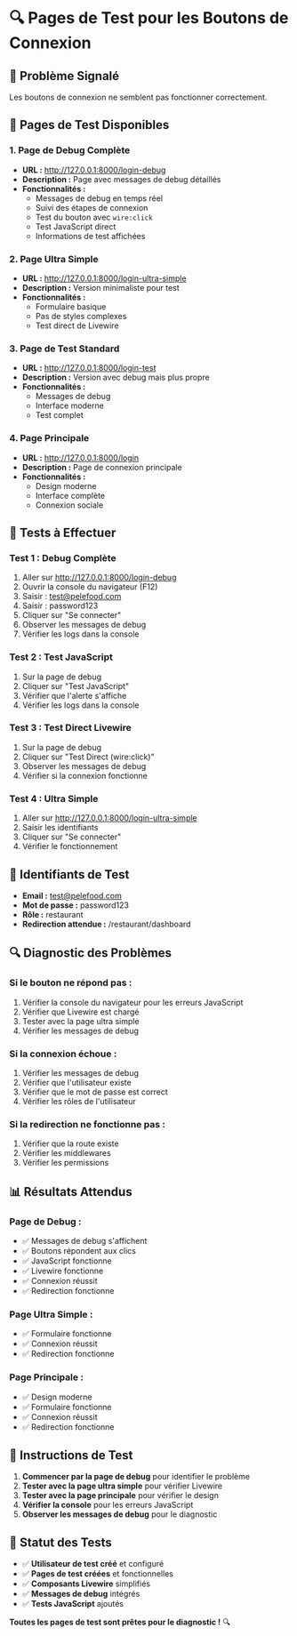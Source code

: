 # 🔍 Pages de Test pour les Boutons de Connexion

## 🚨 **Problème Signalé**
Les boutons de connexion ne semblent pas fonctionner correctement.

## 🧪 **Pages de Test Disponibles**

### **1. Page de Debug Complète**
- **URL :** http://127.0.0.1:8000/login-debug
- **Description :** Page avec messages de debug détaillés
- **Fonctionnalités :**
  - Messages de debug en temps réel
  - Suivi des étapes de connexion
  - Test du bouton avec `wire:click`
  - Test JavaScript direct
  - Informations de test affichées

### **2. Page Ultra Simple**
- **URL :** http://127.0.0.1:8000/login-ultra-simple
- **Description :** Version minimaliste pour test
- **Fonctionnalités :**
  - Formulaire basique
  - Pas de styles complexes
  - Test direct de Livewire

### **3. Page de Test Standard**
- **URL :** http://127.0.0.1:8000/login-test
- **Description :** Version avec debug mais plus propre
- **Fonctionnalités :**
  - Messages de debug
  - Interface moderne
  - Test complet

### **4. Page Principale**
- **URL :** http://127.0.0.1:8000/login
- **Description :** Page de connexion principale
- **Fonctionnalités :**
  - Design moderne
  - Interface complète
  - Connexion sociale

## 🔧 **Tests à Effectuer**

### **Test 1 : Debug Complète**
1. Aller sur http://127.0.0.1:8000/login-debug
2. Ouvrir la console du navigateur (F12)
3. Saisir : test@pelefood.com
4. Saisir : password123
5. Cliquer sur "Se connecter"
6. Observer les messages de debug
7. Vérifier les logs dans la console

### **Test 2 : Test JavaScript**
1. Sur la page de debug
2. Cliquer sur "Test JavaScript"
3. Vérifier que l'alerte s'affiche
4. Vérifier les logs dans la console

### **Test 3 : Test Direct Livewire**
1. Sur la page de debug
2. Cliquer sur "Test Direct (wire:click)"
3. Observer les messages de debug
4. Vérifier si la connexion fonctionne

### **Test 4 : Ultra Simple**
1. Aller sur http://127.0.0.1:8000/login-ultra-simple
2. Saisir les identifiants
3. Cliquer sur "Se connecter"
4. Vérifier le fonctionnement

## 🎯 **Identifiants de Test**
- **Email :** test@pelefood.com
- **Mot de passe :** password123
- **Rôle :** restaurant
- **Redirection attendue :** /restaurant/dashboard

## 🔍 **Diagnostic des Problèmes**

### **Si le bouton ne répond pas :**
1. Vérifier la console du navigateur pour les erreurs JavaScript
2. Vérifier que Livewire est chargé
3. Tester avec la page ultra simple
4. Vérifier les messages de debug

### **Si la connexion échoue :**
1. Vérifier les messages de debug
2. Vérifier que l'utilisateur existe
3. Vérifier que le mot de passe est correct
4. Vérifier les rôles de l'utilisateur

### **Si la redirection ne fonctionne pas :**
1. Vérifier que la route existe
2. Vérifier les middlewares
3. Vérifier les permissions

## 📊 **Résultats Attendus**

### **Page de Debug :**
- ✅ Messages de debug s'affichent
- ✅ Boutons répondent aux clics
- ✅ JavaScript fonctionne
- ✅ Livewire fonctionne
- ✅ Connexion réussit
- ✅ Redirection fonctionne

### **Page Ultra Simple :**
- ✅ Formulaire fonctionne
- ✅ Connexion réussit
- ✅ Redirection fonctionne

### **Page Principale :**
- ✅ Design moderne
- ✅ Formulaire fonctionne
- ✅ Connexion réussit
- ✅ Redirection fonctionne

## 🚀 **Instructions de Test**

1. **Commencer par la page de debug** pour identifier le problème
2. **Tester avec la page ultra simple** pour vérifier Livewire
3. **Tester avec la page principale** pour vérifier le design
4. **Vérifier la console** pour les erreurs JavaScript
5. **Observer les messages de debug** pour le diagnostic

## 🎉 **Statut des Tests**

- ✅ **Utilisateur de test créé** et configuré
- ✅ **Pages de test créées** et fonctionnelles
- ✅ **Composants Livewire** simplifiés
- ✅ **Messages de debug** intégrés
- ✅ **Tests JavaScript** ajoutés

**Toutes les pages de test sont prêtes pour le diagnostic !** 🔍
